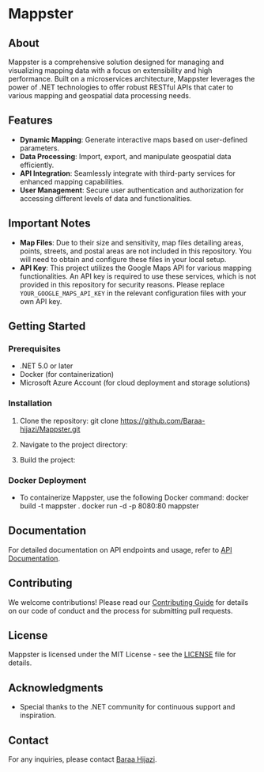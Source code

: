 # Mappster

## About
Mappster is a comprehensive solution designed for managing and visualizing mapping data with a focus on extensibility and high performance. Built on a microservices architecture, Mappster leverages the power of .NET technologies to offer robust RESTful APIs that cater to various mapping and geospatial data processing needs.

## Features
- **Dynamic Mapping**: Generate interactive maps based on user-defined parameters.
- **Data Processing**: Import, export, and manipulate geospatial data efficiently.
- **API Integration**: Seamlessly integrate with third-party services for enhanced mapping capabilities.
- **User Management**: Secure user authentication and authorization for accessing different levels of data and functionalities.

## Important Notes
- **Map Files**: Due to their size and sensitivity, map files detailing areas, points, streets, and postal areas are not included in this repository. You will need to obtain and configure these files in your local setup.
- **API Key**: This project utilizes the Google Maps API for various mapping functionalities. An API key is required to use these services, which is not provided in this repository for security reasons. Please replace `YOUR_GOOGLE_MAPS_API_KEY` in the relevant configuration files with your own API key.

## Getting Started

### Prerequisites
- .NET 5.0 or later
- Docker (for containerization)
- Microsoft Azure Account (for cloud deployment and storage solutions)

### Installation
1. Clone the repository:
git clone https://github.com/Baraa-hijazi/Mappster.git

2. Navigate to the project directory:
3. Build the project:


### Docker Deployment
- To containerize Mappster, use the following Docker command:
docker build -t mappster .
docker run -d -p 8080:80 mappster




## Documentation
For detailed documentation on API endpoints and usage, refer to [API Documentation](link-to-your-api-docs).

## Contributing
We welcome contributions! Please read our [Contributing Guide](CONTRIBUTING.md) for details on our code of conduct and the process for submitting pull requests.

## License
Mappster is licensed under the MIT License - see the [LICENSE](LICENSE) file for details.

## Acknowledgments
- Special thanks to the .NET community for continuous support and inspiration.

## Contact
For any inquiries, please contact [Baraa Hijazi](mailto:your-email@example.com).


